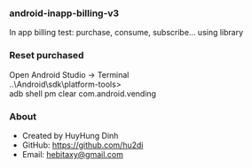 ### android-inapp-billing-v3
In app billing test: purchase, consume, subscribe... using library

### Reset purchased
Open Android Studio -> Terminal<br>
..\Android\sdk\platform-tools><br>
adb shell pm clear com.android.vending

### About
- Created by HuyHung Dinh
- GitHub: https://github.com/hu2di
- Email: hebitaxy@gmail.com
